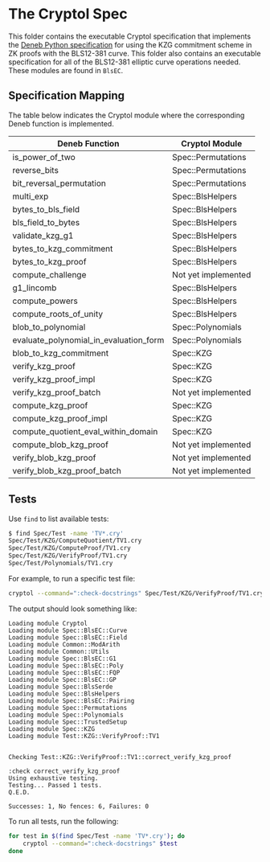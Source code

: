 # The Cryptol Spec

This folder contains the executable Cryptol specification that implements the [Deneb Python specification](https://github.com/ethereum/consensus-specs/blob/dev/specs/deneb/polynomial-commitments.md) for using the KZG commitment scheme in ZK proofs with the BLS12-381 curve.
This folder also contains an executable specification for all of the BLS12-381 elliptic curve
operations needed. These modules are found in `BlsEC`.

## Specification Mapping

The table below indicates the Cryptol module where the corresponding Deneb function is implemented.

| Deneb Function                         | Cryptol Module      |
|----------------------------------------|---------------------|
| is_power_of_two                        | Spec::Permutations  |
| reverse_bits                           | Spec::Permutations  |
| bit_reversal_permutation               | Spec::Permutations  |
| multi_exp                              | Spec::BlsHelpers    |
| bytes_to_bls_field                     | Spec::BlsHelpers    |
| bls_field_to_bytes                     | Spec::BlsHelpers    |
| validate_kzg_g1                        | Spec::BlsHelpers    |
| bytes_to_kzg_commitment                | Spec::BlsHelpers    |
| bytes_to_kzg_proof                     | Spec::BlsHelpers    |
| compute_challenge                      | Not yet implemented |
| g1_lincomb                             | Spec::BlsHelpers    |
| compute_powers                         | Spec::BlsHelpers    |
| compute_roots_of_unity                 | Spec::BlsHelpers    |
| blob_to_polynomial                     | Spec::Polynomials   |
| evaluate_polynomial_in_evaluation_form | Spec::Polynomials   |
| blob_to_kzg_commitment                 | Spec::KZG           |
| verify_kzg_proof                       | Spec::KZG           |
| verify_kzg_proof_impl                  | Spec::KZG           |
| verify_kzg_proof_batch                 | Not yet implemented |
| compute_kzg_proof                      | Spec::KZG           |
| compute_kzg_proof_impl                 | Spec::KZG           |
| compute_quotient_eval_within_domain    | Spec::KZG           |
| compute_blob_kzg_proof                 | Not yet implemented |
| verify_blob_kzg_proof                  | Not yet implemented |
| verify_blob_kzg_proof_batch            | Not yet implemented |

## Tests

Use `find` to list available tests:

```bash
$ find Spec/Test -name 'TV*.cry'
Spec/Test/KZG/ComputeQuotient/TV1.cry
Spec/Test/KZG/ComputeProof/TV1.cry
Spec/Test/KZG/VerifyProof/TV1.cry
Spec/Test/Polynomials/TV1.cry
```

For example, to run a specific test file:

```bash
cryptol --command=":check-docstrings" Spec/Test/KZG/VerifyProof/TV1.cry
```

The output should look something like:

```text
Loading module Cryptol
Loading module Spec::BlsEC::Curve
Loading module Spec::BlsEC::Field
Loading module Common::ModArith
Loading module Common::Utils
Loading module Spec::BlsEC::G1
Loading module Spec::BlsEC::Poly
Loading module Spec::BlsEC::FQP
Loading module Spec::BlsEC::GP
Loading module Spec::BlsSerde
Loading module Spec::BlsHelpers
Loading module Spec::BlsEC::Pairing
Loading module Spec::Permutations
Loading module Spec::Polynomials
Loading module Spec::TrustedSetup
Loading module Spec::KZG
Loading module Test::KZG::VerifyProof::TV1


Checking Test::KZG::VerifyProof::TV1::correct_verify_kzg_proof

:check correct_verify_kzg_proof
Using exhaustive testing.
Testing... Passed 1 tests.
Q.E.D.

Successes: 1, No fences: 6, Failures: 0
```

To run all tests, run the following:

```bash
for test in $(find Spec/Test -name 'TV*.cry'); do
    cryptol --command=":check-docstrings" $test
done
```
